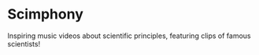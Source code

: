 # Scimphony
Inspiring music videos about scientific principles, featuring clips of famous scientists!
